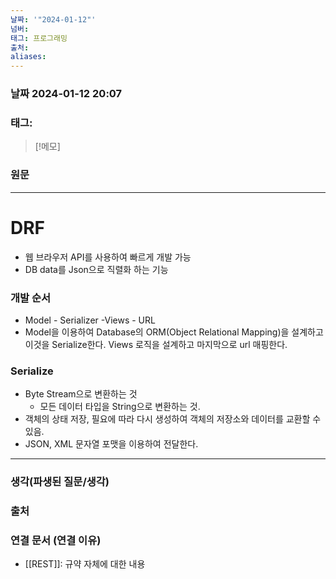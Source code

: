 ```yaml
---
날짜: '"2024-01-12"'
넘버: 
태그: 프로그래밍
출처: 
aliases:
---
```

### 날짜  2024-01-12 20:07

### 태그:

>[!메모]
>

### 원문
---
# DRF
- 웹 브라우저 API를 사용하여 빠르게 개발 가능
- DB data를 Json으로 직렬화 하는 기능
### 개발 순서
- Model - Serializer -Views - URL
- Model을 이용하여 Database의 ORM(Object Relational Mapping)을 설계하고 이것을 Serialize한다. Views 로직을 설계하고 마지막으로 url 매핑한다.
### Serialize
- Byte Stream으로 변환하는 것
	- 모든 데이터 타입을 String으로 변환하는 것.
- 객체의 상태 저장, 필요에 따라 다시 생성하여 객체의 저장소와 데이터를 교환할 수 있음.
- JSON, XML 문자열 포맷을 이용하여 전달한다.

---
### 생각(파생된 질문/생각)

### 출처

### 연결 문서 (연결 이유)
- [[REST]]: 규약 자체에 대한 내용